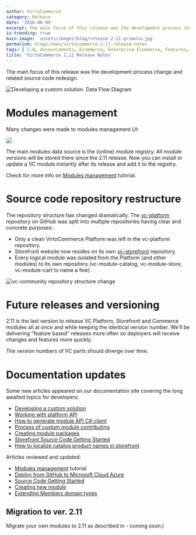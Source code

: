 ```yaml
---
author: VirtoCommerce
category: Release
date: '2016-06-09'
excerpt: The main focus of this release was the development process change and related source code redesign.
is-trending: true
main-image: 'assets/images/blog/release-2-11-primula.jpg'
permalink: blogs/news/virtocommerce-2-11-release-notes
tags: [ 2.0, Announcements, Ecommerce, Enterprise Ecommerce, Features, Open Source, Release notes, SEO ]
title: 'VirtoCommerce 2.11 Release Notes'
---
```

The main focus of this release was the development process change and related source code redesign.

![](assets/images/blog/without-source-code-development-process-data-flow-1.png "Developing a custom solution. Data Flow Diagram")

# Modules management

Many changes were made to modules management UI:

![](assets/images/blog/modules.png)

The main modules data source is the (online) module registry. All module versions will be stored there since the 2.11 release. Now you can install or update a VC module instantly after its release and add it to the registry.

Check for more info on [Modules management](http://docs.virtocommerce.com/x/4wDr) tutorial.

# Source code repository restructure

The repository structure has changed dramatically. The [vc-platform](https://github.com/VirtoCommerce/vc-platform) repository on GitHub was split into multiple repositories having clear and concrete purposes:

* Only a clean VirtoCommerce Platform was left in the vc-platform repository.
* Storefront website now resides on its own [vc-storefront](https://github.com/VirtoCommerce/vc-storefront) repository.
* Every logical module was isolated from the Platform (and other modules) to its own repository (vc-module-catalog, vc-module-store, vc-module-cart to name a few).

![](assets/images/blog/vc-repository-split.png "vc-community repository structure change")

# Future releases and versioning

2.11 is the last version to release VC Platform, Storefront and Commerce modules all at once and while keeping the identical version number. We'll be delivering "feature based" releases more often so deployers will receive changes and features more quickly.

The version numbers of VC parts should diverge over time.

# Documentation updates

Some new articles appeared on our documentation site covering the long awaited topics for developers:

* [Developing a custom solution](http://docs.virtocommerce.com/x/BwAEAQ)
* [Working with platform API](http://docs.virtocommerce.com/x/JQAqAQ)
* [How to generate module API C# client](http://docs.virtocommerce.com/x/BwAqAQ)
* [Process of custom module contributing](http://docs.virtocommerce.com/x/XQAqAQ)
* [Creating module packages](http://docs.virtocommerce.com/x/3gDr)
* [Storefront Source Code Getting Started](http://docs.virtocommerce.com/x/TQAqAQ)
* [How to localize catalog product names in storefront](http://docs.virtocommerce.com/x/CQAnAQ)

Articles reviewed and updated:

* [Modules management](http://docs.virtocommerce.com/x/4wDr) tutorial
* [Deploy from GitHub to Microsoft Cloud Azure](http://docs.virtocommerce.com/x/K4Dd)
* [Source Code Getting Started](http://docs.virtocommerce.com/x/W4Dd)
* [Creating new module](http://docs.virtocommerce.com/x/aQDL)
* [Extending Members domain types](http://docs.virtocommerce.com/x/FQAgAQ)

## Migration to ver. 2.11

Migrate your own modules to 2.11 as described in - coming soon:)